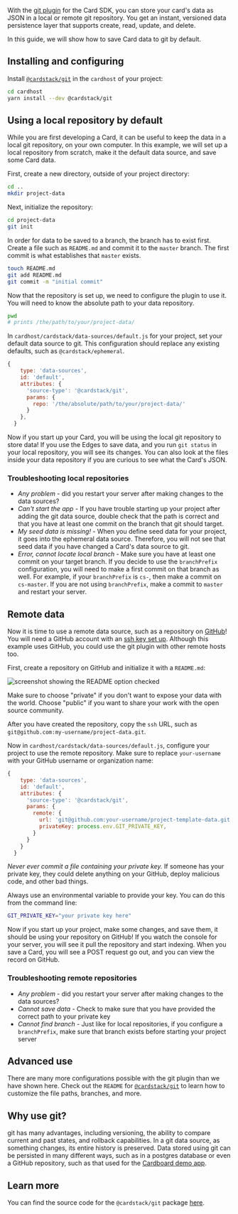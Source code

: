 With the [git plugin](https://github.com/cardstack/cardstack/tree/master/packages/git) for the Card SDK, you can store your card's data as JSON in a local or remote git repository.
You get an instant, versioned data persistence layer that supports create, read, update, and delete.

In this guide, we will show how to save Card data to git by default.

## Installing and configuring

Install [`@cardstack/git`](https://github.com/cardstack/cardstack/tree/master/packages/git) in the `cardhost` of your project:

```sh
cd cardhost
yarn install --dev @cardstack/git
```

## Using a local repository by default

While you are first developing a Card, it can be useful to keep the data in a local git repository, on your own computer.
In this example, we will set up a local repository from scratch, make it the default data source, and save some Card data.

First, create a new directory, outside of your project directory:

```bash
cd ..
mkdir project-data
```

Next, initialize the repository:

```bash
cd project-data
git init
```

In order for data to be saved to a branch, the branch has to exist first.
Create a file such as `README.md` and commit it to the `master` branch.
The first commit is what establishes that `master` exists.

```bash
touch README.md
git add README.md
git commit -m "initial commit"
```

Now that the repository is set up, we need to configure the plugin to
use it. You will need to know the absolute path to your data repository.

```bash
pwd
# prints /the/path/to/your/project-data/
```

In `cardhost/cardstack/data-sources/default.js` for your project, set your default data source to git.
This configuration should replace any existing defaults,
such as `@cardstack/ephemeral`.

```javascript
{
    type: 'data-sources',
    id: 'default',
    attributes: {
      'source-type': '@cardstack/git',
      params: {
        repo: '/the/absolute/path/to/your/project-data/'
      }
    },
  }
```

Now if you start up your Card, you will be using the local git repository to store data! If you use the Edges to save data, and you run `git status` in your local repository, you will see its changes. You can also look at the files inside your data repository if you are curious to see what the Card's JSON.

### Troubleshooting local repositories

- *Any problem* - did you restart your server after making changes to the data sources?
- *Can't start the app* - If you have trouble starting up your project after adding the git data source, double check that the path is correct and that you have at least one commit on the branch that git should target.
- *My seed data is missing!* - When you define seed data for your project, it goes into the ephemeral data source. Therefore, you will not see that seed data if you have changed a Card's data source to git.
- *Error, cannot locate local branch* - Make sure you have at least one commit on your target branch. If you decide to use the `branchPrefix` configuration, you will need to make a first commit on that branch as well. For example, if your `branchPrefix` is `cs-`, then make a commit on `cs-master`. If you are not using `branchPrefix`, make a commit to `master` and restart your server.

## Remote data

Now it is time to use a remote data source, such as a repository on [GitHub](https://github.com)! You will need a GitHub account with an [ssh key set up](https://help.github.com/en/articles/generating-a-new-ssh-key-and-adding-it-to-the-ssh-agent). Although this example uses GitHub, you could use the git plugin with other remote hosts too.

First, create a repository on GitHub and initialize it with a `README.md`:

![screenshot showing the README option checked](/images/github-create-repo.png)

Make sure to choose "private" if you don't want to expose your data with the world. Choose "public" if you want to share your work with the open source community.

After you have created the repository, copy the `ssh` URL, such as `git@github.com:my-username/project-data.git`.

Now in `cardhost/cardstack/data-sources/default.js`, configure your project to use the remote repository. Make sure to replace `your-username` with your GitHub username or organization name:

```javascript
{
    type: 'data-sources',
    id: 'default',
    attributes: {
      'source-type': '@cardstack/git',
      params: {
        remote: {
          url: 'git@github.com:your-username/project-template-data.git',
          privateKey: process.env.GIT_PRIVATE_KEY,
        }
      }
    }
  }
```

*Never ever commit a file containing your private key.* If someone has your private key, they could delete anything on your GitHub, deploy malicious code, and other bad things.

Always use an environmental variable to provide your key. You can do this from the command line:

```bash
GIT_PRIVATE_KEY="your private key here"
```

Now if you start up your project, make some changes, and save them, it should be using your repository on GitHub!
If you watch the console for your server, you will see it pull the repository and start indexing. When you save a Card, you will see a POST request go out, and you can view the record on GitHub.

### Troubleshooting remote repositories

- *Any problem* - did you restart your server after making changes to the data sources?
- *Cannot save data* - Check to make sure that you have provided the correct path to your private key
- *Cannot find branch* - Just like for local repositories, if you configure a `branchPrefix`, make sure that branch exists before starting your project server

## Advanced use

There are many more configurations possible with the git plugin than we have shown here. Check out the `README` for [`@cardstack/git`](https://github.com/cardstack/cardstack/tree/master/packages/git) to learn how to customize the file paths, branches, and more.

## Why use git?

git has many advantages, including versioning, the ability to compare current and past states, and rollback capabilities.
In a git data source, as something changes, its entire history is preserved.
Data stored using git can be persisted in many different ways, such as in a postgres database or even a GitHub repository, such as that used for the [Cardboard demo app](https://github.com/cardstack/cardboard-data).

## Learn more

You can find the source code for the `@cardstack/git` package [here](https://github.com/cardstack/cardstack/tree/master/packages/git).
